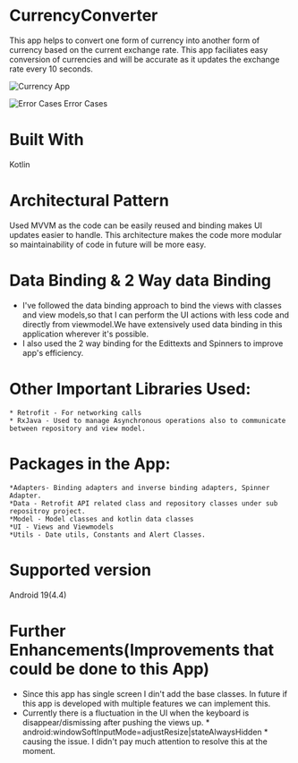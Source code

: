 # CurrencyConverter
This app helps to convert one form of currency into another form of currency based on the current exchange rate.
This app faciliates easy conversion of currencies and will be accurate as it updates the exchange rate every 10 seconds.


![Currency App](https://user-images.githubusercontent.com/31012185/87347925-896af880-c586-11ea-81a1-feb7823e192d.gif)

![Error Cases](https://user-images.githubusercontent.com/31012185/87348303-157d2000-c587-11ea-920e-0962f1eb0f3b.gif)
      Error Cases


# Built With
  Kotlin

# Architectural Pattern
Used MVVM as the code can be easily reused and binding makes UI updates easier to handle. 
This architecture makes the code more modular so maintainability of code in future will be more easy.


#  Data Binding & 2 Way data Binding
- I've followed the data binding approach to bind the views with classes and view models,so that I can perform the UI actions with less code and directly from viewmodel.We have extensively used data binding in this application wherever it's possible. 
- I also used the 2 way binding for the Edittexts and Spinners to improve app's efficiency. 
    
# Other Important Libraries Used:
    * Retrofit - For networking calls
    * RxJava - Used to manage Asynchronous operations also to communicate between repository and view model.
 # Packages in the App:
    *Adapters- Binding adapters and inverse binding adapters, Spinner Adapter.
    *Data - Retrofit API related class and repository classes under sub repositroy project.
    *Model - Model classes and kotlin data classes
    *UI - Views and Viewmodels
    *Utils - Date utils, Constants and Alert Classes.
    
# Supported version
Android 19(4.4)

# Further Enhancements(Improvements that could be done to this App)
- Since this app has single screen I din't add the base classes. In future if this app is developed with multiple features we can implement this.
- Currently there is a fluctuation in the UI when the keyboard is disappear/dismissing after pushing the views up. * android:windowSoftInputMode=adjustResize|stateAlwaysHidden * causing the issue. I didn't pay much attention to resolve this at the moment.



